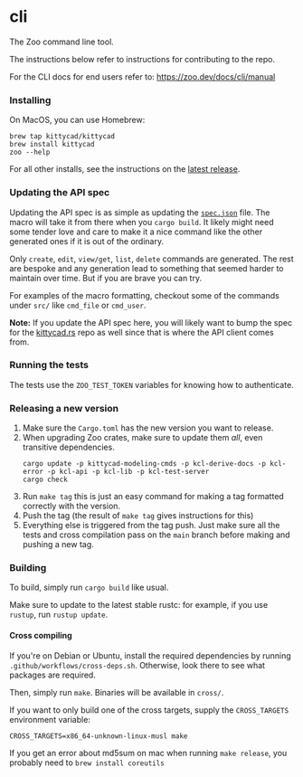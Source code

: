 # cli

The Zoo command line tool.

The instructions below refer to instructions for contributing to the repo.

For the CLI docs for end users refer to: https://zoo.dev/docs/cli/manual

### Installing

On MacOS, you can use Homebrew:
```
brew tap kittycad/kittycad
brew install kittycad
zoo --help   
```
For all other installs, see the instructions on the [latest release](https://github.com/KittyCAD/cli/releases).

### Updating the API spec

Updating the API spec is as simple as updating the [`spec.json`](spec.json) file. The macro will take it from there when
you `cargo build`. It likely might need some tender love and care to make it a nice command like the other generated ones
if it is out of the ordinary.

Only `create`, `edit`, `view/get`, `list`, `delete` commands are generated. The rest are bespoke and any generation lead to something
that seemed harder to maintain over time. But if you are brave you can try.

For examples of the macro formatting, checkout some of the commands under `src/` like `cmd_file` or `cmd_user`.

**Note:** If you update the API spec here, you will likely want to bump the spec for the [kittycad.rs](https://github.com/KittyCAD/kittycad.rs)
repo as well since that is where the API client comes from.

### Running the tests

The tests use the `ZOO_TEST_TOKEN`  variables for knowing how to authenticate.

### Releasing a new version

1. Make sure the `Cargo.toml` has the new version you want to release.
2. When upgrading Zoo crates, make sure to update them _all_, even transitive dependencies.
    ```
    cargo update -p kittycad-modeling-cmds -p kcl-derive-docs -p kcl-error -p kcl-api -p kcl-lib -p kcl-test-server
    cargo check
    ```
3. Run `make tag` this is just an easy command for making a tag formatted
   correctly with the version.
4. Push the tag (the result of `make tag` gives instructions for this)
5. Everything else is triggered from the tag push. Just make sure all the tests
   and cross compilation pass on the `main` branch before making and pushing
   a new tag.

### Building

To build, simply run `cargo build` like usual.

Make sure to update to the latest stable rustc: for example, if you use `rustup`, run `rustup update`.

#### Cross compiling

If you're on Debian or Ubuntu, install the required dependencies by running `.github/workflows/cross-deps.sh`. Otherwise, look there to see what packages are required.

Then, simply run `make`. Binaries will be available in `cross/`.

If you want to only build one of the cross targets, supply the `CROSS_TARGETS` environment variable:

    CROSS_TARGETS=x86_64-unknown-linux-musl make


If you get an error about md5sum on mac when running `make release`, you probably need to `brew install coreutils`

